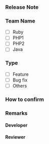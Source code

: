 ### Release Note

### Team Name
- [ ] Ruby
- [ ] PHP1
- [ ] PHP2
- [ ] Java

### Type
- [ ] Feature
- [ ] Bug fix
- [ ] Others

### How to confirm

### Remarks

#### Developer

#### Reviewer
